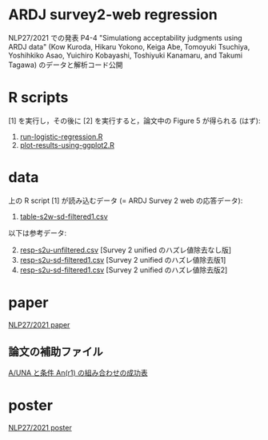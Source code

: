 # ARDJ survey2-web regression

NLP27/2021 での発表 P4-4 "Simulationg acceptability judgments using ARDJ data" (Kow Kuroda, Hikaru Yokono, Keiga Abe, Tomoyuki Tsuchiya, Yoshihkiko Asao, Yuichiro Kobayashi, Toshiyuki Kanamaru, and Takumi Tagawa) のデータと解析コード公開

# R scripts

[1] を実行し，その後に [2] を実行すると，論文中の Figure 5 が得られる (はず):

1. [run-logistic-regression.R](run-logistic-regression.R)
2. [plot-results-using-ggplot2.R](plot-results-using-ggplot2.R)

# data

上の R script [1] が読み込むデータ (= ARDJ Survey 2 web の応答データ):

1. [table-s2w-sd-filtered1.csv](table-s2w-sd-filtered1.csv)

以下は参考データ:

2. [resp-s2u-unfiltered.csv](resp-s2u-unfiltered.csv) [Survey 2 unified のハズレ値除去なし版]
3. [resp-s2u-sd-filtered1.csv](resp-s2u-sd-filtered1.csv) [Survey 2 unified のハズレ値除去版1]
4. [resp-s2u-sd-filtered1.csv](resp-s2u-sd-filtered2.csv) [Survey 2 unified のハズレ値除去版2]

# paper

[NLP27/2021 paper](https://www.dropbox.com/s/3k5kxfcrekbxgwv/ARDJ-s2w-regression-nlp27.pdf?dl=0)

## 論文の補助ファイル

[A/UNA と条件 An(r1) の組み合わせの成功表](glm-fittings-by-Ax.xlsx)

# poster

[NLP27/2021 poster](https://www.dropbox.com/s/yj7kzs4wn14cnzm/ARDJ-s2w-regression-nlp27-poster-r2.pdf?dl=0)

